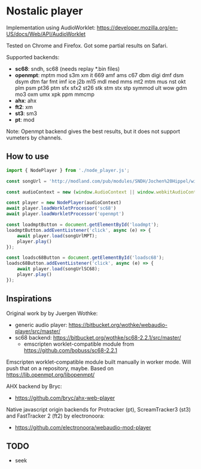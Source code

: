 # Nostalic player

Implementation using AudioWorklet: https://developer.mozilla.org/en-US/docs/Web/API/AudioWorklet

Tested on Chrome and Firefox.
Got some partial results on Safari.


Supported backends:
- **sc68**: sndh, sc68 (needs replay *.bin files)
- **openmpt**: mptm mod s3m xm it 669 amf ams c67 dbm digi dmf dsm dsym dtm far fmt imf ice j2b m15 mdl med mms mt2 mtm mus nst okt plm psm pt36 ptm sfx sfx2 st26 stk stm stx stp symmod ult wow gdm mo3 oxm umx xpk ppm mmcmp
- **ahx**: ahx
- **ft2**: xm
- **st3**: sm3
- **pt**: mod

Note: Openmpt backend gives the best results, but it does not support vumeters by channels.



## How to use

```javascript
import { NodePlayer } from './node_player.js';

const songUrl = 'http://modland.com/pub/modules/SNDH/Jochen%20Hippel/wings%20of%20death.sndh'

const audioContext = new (window.AudioContext || window.webkitAudioContext)();

const player = new NodePlayer(audioContext)
await player.loadWorkletProcessor('sc68')
await player.loadWorkletProcessor('openmpt')

const loadmptButton = document.getElementById('loadmpt');
loadmptButton.addEventListener('click', async (e) => {
    await player.load(songUrlMPT);
    player.play()
});

const loadsc68Button = document.getElementById('loadsc68');
loadsc68Button.addEventListener('click', async (e) => {
    await player.load(songUrlSC68);
    player.play()
});

```



## Inspirations

Original work by by Juergen Wothke:
- generic audio player: https://bitbucket.org/wothke/webaudio-player/src/master/
- sc68 backend: https://bitbucket.org/wothke/sc68-2.2.1/src/master/
  - emscripten worklet-compatible module from https://github.com/bobuss/sc68-2.2.1

Emscripten worklet-compatible module built manually in worker mode. Will push that on a repository, maybe.
Based on https://lib.openmpt.org/libopenmpt/

AHX backend by Bryc:
- https://github.com/bryc/ahx-web-player

Native javascript origin backends for Protracker (pt), ScreamTracker3 (st3) and FastTracker 2 (ft2) by electronoora:
- https://github.com/electronoora/webaudio-mod-player





## TODO
- seek
